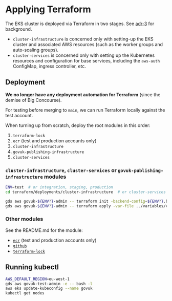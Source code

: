 # Applying Terraform

The EKS cluster is deployed via Terraform in two stages. See [adr-3] for background.

- `cluster-infrastructure` is concerned only with setting-up the EKS cluster and associated AWS resources (such as the worker groups and auto-scaling groups).
- `cluster-services` is concerned only with setting up the Kubernetes resources and configuration for base services, including the `aws-auth` ConfigMap, ingress controller, etc.

## Deployment

**We no longer have any deployment automation for Terraform** (since the demise of Big Concourse).

For testing before merging to `main`, we can run Terraform locally against the test account.

When turning up from scratch, deploy the root modules in this order:

1. `terraform-lock`
1. `ecr` (test and production accounts only)
1. `cluster-infrastructure`
1. `govuk-publishing-infrastructure`
1. `cluster-services`

### `cluster-infrastructure`, `cluster-services` or `govuk-publishing-infrastructure` modules

```sh
ENV=test  # or integration, staging, production
cd terraform/deployments/cluster-infrastructure  # or cluster-services or govuk-publishing-infrastructure

gds aws govuk-${ENV?}-admin -- terraform init -backend-config=${ENV?}.backend -reconfigure -upgrade
gds aws govuk-${ENV?}-admin -- terraform apply -var-file ../variables/common.tfvars -var-file ../variables/${ENV?}/common.tfvars
```

### Other modules

See the README.md for the module:

* [`ecr`](../deployments/ecr/README.md) (test and production accounts only)
* [`github`](../deployments/github/README.md)
* [`terraform-lock`](../deployments/terraform-lock/README.md)

## Running kubectl

```sh
AWS_DEFAULT_REGION=eu-west-1
gds aws govuk-test-admin -e -- bash -l
aws eks update-kubeconfig --name govuk
kubectl get nodes
```

[adr-3]: https://github.com/alphagov/govuk-infrastructure/blob/main/docs/architecture/decisions/0003-split-terraform-state-into-separate-aws-cluster-and-kubernetes-resource-phases.md
